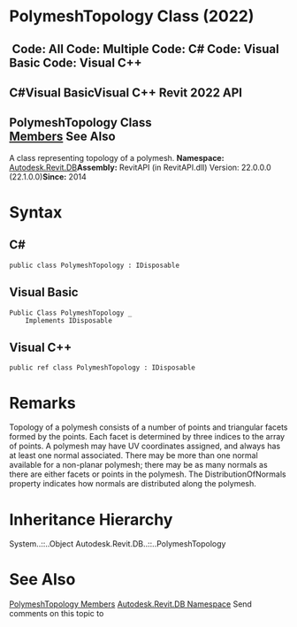 # PolymeshTopology Class (2022)

﻿
 Code: All Code: Multiple Code: C# Code: Visual Basic Code: Visual C++   
---  
C#Visual BasicVisual C++
Revit 2022 API  
---  
PolymeshTopology Class  
[Members](602fff22-e8dc-e46f-6c92-f997add0ea15.md "PolymeshTopology Members") See Also  
---  
A class representing topology of a polymesh. 
**Namespace:** [Autodesk.Revit.DB](87546ba7-461b-c646-cbb1-2cb8f5bff8b2.md "Autodesk.Revit.DB Namespace")**Assembly:** RevitAPI (in RevitAPI.dll) Version: 22.0.0.0 (22.1.0.0)**Since:** 2014 
# Syntax
C#  
---  
```text
public class PolymeshTopology : IDisposable
```
  
Visual Basic  
---  
```text
Public Class PolymeshTopology _
	Implements IDisposable
```
  
Visual C++  
---  
```text
public ref class PolymeshTopology : IDisposable
```
  
# Remarks
Topology of a polymesh consists of a number of points and triangular facets formed by the points. Each facet is determined by three indices to the array of points. A polymesh may have UV coordinates assigned, and always has at least one normal associated. There may be more than one normal available for a non-planar polymesh; there may be as many normals as there are either facets or points in the polymesh. The DistributionOfNormals property indicates how normals are distributed along the polymesh. 
# Inheritance Hierarchy
System..::..Object Autodesk.Revit.DB..::..PolymeshTopology
# See Also
[PolymeshTopology Members](602fff22-e8dc-e46f-6c92-f997add0ea15.md "PolymeshTopology Members")
[Autodesk.Revit.DB Namespace](87546ba7-461b-c646-cbb1-2cb8f5bff8b2.md "Autodesk.Revit.DB Namespace")
Send comments on this topic to 